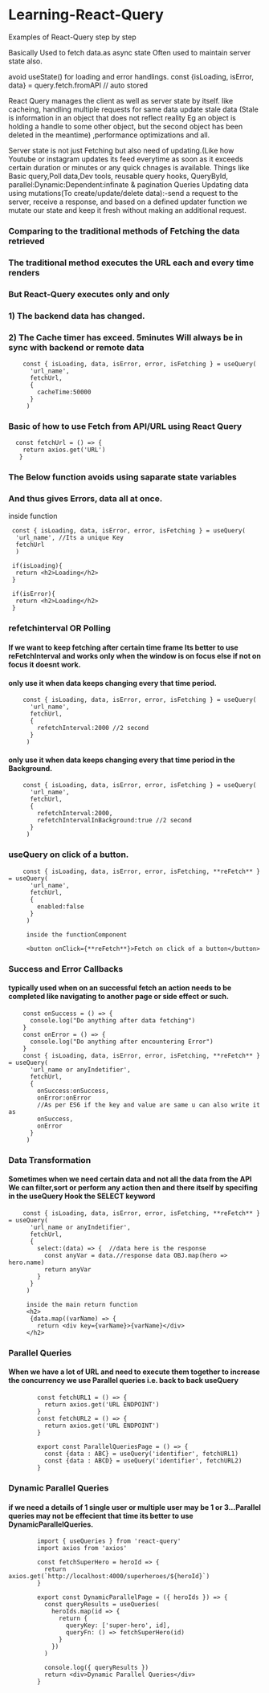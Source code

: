 # Learning-React-Query
Examples of React-Query step by step

Basically Used to fetch data.as async state
Often used to maintain server state also.

avoid useState() for loading and error handlings.
const {isLoading, isError, data} = query.fetch.fromAPI       // auto stored

React Query manages the client as well as server state by itself. like cacheing,
handling multiple requests for same data update stale data (Stale is information in an object that does not reflect reality  Eg an object is holding a handle to some other object, but the second object has been deleted in the meantime)
,performance optimizations and all.

Server state is not just Fetching but also need of updating.(Like how Youtube or instagram updates its feed everytime as soon as it exceeds certain duration or minutes or any quick chnages is available.
Things like
Basic query,Poll data,Dev tools, reusable query hooks, QueryById, parallel:Dynamic:Dependent:infinate & pagination Queries
Updating data using mutations(To create/update/delete data):-send a request to the server, receive a response, and based on a defined updater function we mutate our state and keep it fresh without making an additional request.

### Comparing to the traditional methods of Fetching the data retrieved 
### The traditional method executes the URL each and every time renders
### But React-Query executes only and only 
  ### 1) The backend data has changed.
  ### 2) The Cache timer has exceed. **5minutes** Will always be in sync with backend or remote data
        const { isLoading, data, isError, error, isFetching } = useQuery(
          'url_name',
          fetchUrl,
          {
            cacheTime:50000
          }
         )

### Basic of how to use Fetch from API/URL using React Query
      const fetchUrl = () => {
        return axios.get('URL')
       }
 
 ### The Below function avoids using saparate state variables 
 ### And thus gives Errors, data all at once.
 inside function 
 
     const { isLoading, data, isError, error, isFetching } = useQuery(
      'url_name', //Its a unique Key
      fetchUrl
      )
  
     if(isLoading){
      return <h2>Loading</h2>
     }

     if(isError){
      return <h2>Loading</h2>
     }

### refetchinterval OR **Polling**
#### If we want to keep fetching after certain time frame Its better to use reFetchInterval and works only when the window is on focus else if not on focus it doesnt work.
#### only use it when data keeps changing every that time period.
        const { isLoading, data, isError, error, isFetching } = useQuery(
          'url_name',
          fetchUrl,
          {
            refetchInterval:2000 //2 second
          }
         )
         
#### only use it when data keeps changing every that time period in the Background.
        const { isLoading, data, isError, error, isFetching } = useQuery(
          'url_name',
          fetchUrl,
          {
            refetchInterval:2000,
            refetchIntervalInBackground:true //2 second
          }
         )

### useQuery on click of a button.
        const { isLoading, data, isError, error, isFetching, **reFetch** } = useQuery(
          'url_name',
          fetchUrl,
          {
            enabled:false
          }
         )
         
         inside the functionComponent
         
         <button onClick={**reFetch**}>Fetch on click of a button</button>
         
### Success and Error Callbacks
#### typically used when on an successful fetch an action needs to be completed like navigating to another page or side effect or such.
        
        const onSuccess = () => {
          console.log("Do anything after data fetching")
        }
        const onError = () => {
          console.log("Do anything after encountering Error")
        }
        const { isLoading, data, isError, error, isFetching, **reFetch** } = useQuery(
          'url_name or anyIndetifier',
          fetchUrl,
          {
            onSuccess:onSuccess,
            onError:onError
            //As per ES6 if the key and value are same u can also write it as 
            onSuccess,
            onError
          }
         )
         
### Data Transformation
#### Sometimes when we need certain data and not all the data from the API We can filter,sort or perform any action then and there itself by specifing in the useQuery Hook the SELECT keyword
        const { isLoading, data, isError, error, isFetching, **reFetch** } = useQuery(
          'url_name or anyIndetifier',
          fetchUrl,
          {
            select:(data) => {  //data here is the response
              const anyVar = data.//response data OBJ.map(hero => hero.name)
              return anyVar
            }
          }
         )

         inside the main return function
         <h2>
          {data.map((varName) => {
            return <div key={varName}>{varName}</div>
         </h2>


### Parallel Queries
#### When we have a lot of URL and need to execute them together to increase the concurrency we use Parallel queries i.e. back to back useQuery

            const fetchURL1 = () => {
              return axios.get('URL ENDPOINT')
            }
            const fetchURL2 = () => {
              return axios.get('URL ENDPOINT')
            }
            
            export const ParallelQueriesPage = () => {
              const {data : ABC} = useQuery('identifier', fetchURL1)
              const {data : ABCD} = useQuery('identifier', fetchURL2)
            }
            
 ### Dynamic Parallel Queries
 #### if we need a details of 1 single user or multiple user may be 1 or 3...Parallel queries may not be effecient that time its better to use DynamicParallelQueries.
 
            import { useQueries } from 'react-query'
            import axios from 'axios'

            const fetchSuperHero = heroId => {
              return axios.get(`http://localhost:4000/superheroes/${heroId}`)
            }

            export const DynamicParallelPage = ({ heroIds }) => {
              const queryResults = useQueries(
                heroIds.map(id => {
                  return {
                    queryKey: ['super-hero', id],
                    queryFn: () => fetchSuperHero(id)
                  }
                })
              )

              console.log({ queryResults })
              return <div>Dynamic Parallel Queries</div>
            }
